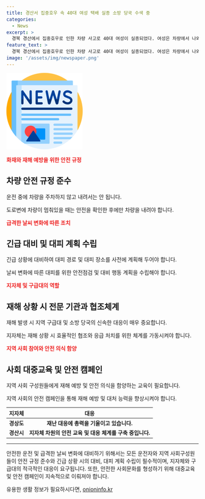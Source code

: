 ```yaml
---
title: 경산서 집중호우 속 40대 여성 택배 실종 소방 당국 수색 중
categories:
  - News
excerpt: >
  경북 경산에서 집중호우로 인한 차량 사고로 40대 여성이 실종되었다. 여성은 차량에서 나와 물에 휩쓸렸으며, 소방 당국이 대규모 수색작업을 벌이고 있다. 또한, 다른 지역에서도 호우로 인한 피해가 속출하고 있음을 알렸다. 재난의 규모에 대해 경각심을 일깨워주며, 현지에서의 상황을 주목하고 있어야 한다.
feature_text: >
  경북 경산에서 집중호우로 인한 차량 사고로 40대 여성이 실종되었다. 여성은 차량에서 나와 물에 휩쓸렸으며, 소방 당국이 대규모 수색작업을 벌이고 있다. 또한, 다른 지역에서도 호우로 인한 피해가 속출하고 있음을 알렸다. 재난의 규모에 대해 경각심을 일깨워주며, 현지에서의 상황을 주목하고 있어야 한다.
image: '/assets/img/newspaper.png'
---
```


<p><img src="/assets/img/newspaper.png" alt="kimp 속보" /></p>

<p><b><span style="color: #ee2323;">화재와 재해 예방을 위한 안전 규정</span></b></p>

<h2 data-ke-size="size26">차량 안전 규정 준수</h2>

<p data-ke-size="size16">운전 중에 차량을 주차하지 않고 내려서는 안 됩니다.</p>

<p data-ke-size="size16">도로변에 차량이 멈춰있을 때는 안전을 확인한 후에만 차량을 내려야 합니다.</p>

<p><b><span style="color: #ee2323;">급격한 날씨 변화에 따른 조치</span></b></p>

<h2 data-ke-size="size26">긴급 대비 및 대피 계획 수립</h2>

<p data-ke-size="size16">긴급 상황에 대비하여 대피 경로 및 대피 장소를 사전에 계획해 두어야 합니다.</p>

<p data-ke-size="size16">날씨 변화에 따른 대피를 위한 안전점검 및 대비 행동 계획을 수립해야 합니다.</p>

<p><b><span style="color: #ee2323;">지자체 및 구급대의 역할</span></b></p>

<h2 data-ke-size="size26">재해 상황 시 전문 기관과 협조체계</h2>

<p data-ke-size="size16">재해 발생 시 지역 구급대 및 소방 당국의 신속한 대응이 매우 중요합니다.</p>

<p data-ke-size="size16">지자체는 재해 상황 시 효율적인 협조와 응급 처치를 위한 체계를 가동시켜야 합니다.</p>

<p><b><span style="color: #ee2323;">지역 사회 참여와 안전 의식 함양</span></b></p>

<h2 data-ke-size="size26">사회 대중교육 및 안전 캠페인</h2>

<p data-ke-size="size16">지역 사회 구성원들에게 재해 예방 및 안전 의식을 함양하는 교육이 필요합니다.</p>

<p data-ke-size="size16">지역 사회의 안전 캠페인을 통해 재해 예방 및 대처 능력을 향상시켜야 합니다.</p>

<table>
    <thead>
        <tr>
            <th>지자체</th>
            <th>대응</th>
        </tr>
    </thead>
    <tbody>
        <tr>
            <td style="text-align: center; height: 17px;"><b>경상도</b></td>
            <td style="text-align: center; height: 17px;"><b>재난 대응에 총력을 기울이고 있습니다.</b></td>
        </tr>
        <tr>
            <td style="text-align: center; height: 17px;"><b>경산시</b></td>
            <td style="text-align: center; height: 17px;"><b>지자체 차원의 안전 교육 및 대응 체계를 구축 중입니다.</b></td>
        </tr>
    </tbody>
</table>

<hr>

<p data-ke-size="size16">안전한 운전 및 급격한 날씨 변화에 대비하기 위해서는 모든 운전자와 지역 사회구성원들이 안전 규정 준수와 긴급 상황 시의 대비, 대피 계획 수립이 필수적이며, 지자체와 구급대의 적극적인 대응이 요구됩니다. 또한, 안전한 사회문화를 형성하기 위해 대중교육 및 안전 캠페인이 지속적으로 이뤄져야 합니다.</p>
유용한 생활 정보가 필요하시다면, <a href="https://onioninfo.kr" rel="dofollow">onioninfo.kr</a>


